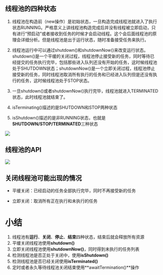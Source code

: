 ## 线程池的四种状态

1. 线程池在构造前（new操作）是初始状态，一旦构造完成线程池就进入了执行状态RUNNING。严格意义上讲线程池构造完成后并没有线程被立即启动，只有进行“预启动”或者接收到任务的时候才会启动线程。这个会后面线程池的原理会详细分析。但是线程池是出于运行状态，随时准备接受任务来执行。

2. 线程池运行中可以通过shutdown()和shutdownNow()来改变运行状态。shutdown()是一个平缓的关闭过程，线程池停止接受新的任务，同时等待已经提交的任务执行完毕，包括那些进入队列还没有开始的任务，这时候线程池处于SHUTDOWN状态；shutdownNow()是一个立即关闭过程，线程池停止接受新的任务，同时线程池取消所有执行的任务和已经进入队列但是还没有执行的任务，这时候线程池处于STOP状态。

3. 一旦shutdown()或者shutdownNow()执行完毕，线程池就进入TERMINATED状态，此时线程池就结束了。

4. isTerminating()描述的是SHUTDOWN和STOP两种状态

5. isShutdown()描述的是非RUNNING状态，也就是**SHUTDOWN/STOP/TERMINATED**三种状态

![](http://images.blogjava.net/blogjava_net/xylz/Windows-Live-Writer/-part-3-Executor-_12486/Executor-Lifecycle_4.png)

## 线程池的API ##
![](http://images.blogjava.net/blogjava_net/xylz/Windows-Live-Writer/-part-3-Executor-_12486/ExecutorService-LifeCycle_2.png)

## 关闭线程池可能出现的情况 ##

- 平缓关闭：已经启动的任务全部执行完毕，同时不再接受新的任务

- 立即关闭：取消所有正在执行和未执行的任务


# 小结 #



1. 线程池有**运行**、**关闭**、**停止**、**结束**四种状态，结束后就会释放所有资源
2. 平缓关闭线程池使用**shutdown()**
3. 立即关闭线程池使用**shutdownNow()**，同时得到未执行的任务列表
4. 检测线程池是否正处于关闭中，使用**isShutdown()**
5. 检测线程池是否已经关闭使用**isTerminated()**
6. 定时或者永久等待线程池关闭结束使用**awaitTermination()**操作



